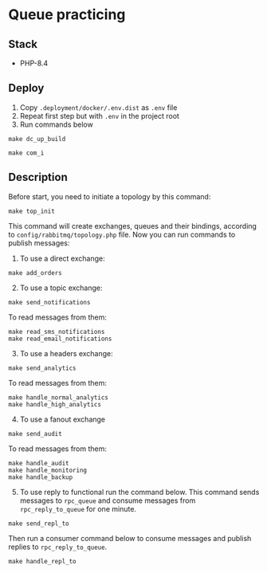 # Queue practicing

## Stack

- PHP-8.4

## Deploy

1) Copy `.deployment/docker/.env.dist` as `.env` file
2) Repeat first step but with `.env` in the project root
3) Run commands below
```shell
make dc_up_build
```

```shell
make com_i
```

## Description

Before start, you need to initiate a topology by this command:

```shell
make top_init
```

This command will create exchanges, queues and their bindings, according to `config/rabbitmq/topology.php` file. Now you can run commands to publish messages:

1) To use a direct exchange:
```shell
make add_orders
```

2) To use a topic exchange:
```shell
make send_notifications
```

To read messages from them:
```shell
make read_sms_notifications
make read_email_notifications
```

3) To use a headers exchange:
```shell
make send_analytics
```
To read messages from them:
```shell
make handle_normal_analytics
make handle_high_analytics
```

4) To use a fanout exchange
```shell
make send_audit
```

To read messages from them:
```shell
make handle_audit
make handle_monitoring
make handle_backup
```

5) To use reply to functional run the command below. This command sends messages to `rpc_queue` and consume messages from `rpc_reply_to_queue` for one minute.
```shell
make send_repl_to
```

Then run a consumer command below to consume messages and publish replies to `rpc_reply_to_queue`.
```shell
make handle_repl_to
```
